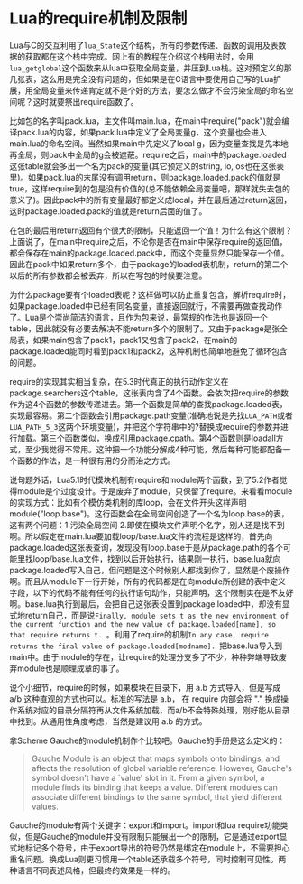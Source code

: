 # Lua的require机制及限制

Lua与C的交互利用了`lua_State`这个结构，所有的参数传递、函数的调用及表数据的获取都在这个栈中完成。网上有的教程在介绍这个栈用法时，会用`lua_getglobal`这个函数来从lua中获取全局变量，并压到Lua栈。这对预定义的那几张表，这么用是完全没有问题的，但如果是在C语言中要使用自己写的Lua扩展，用全局变量来传递肯定就不是个好的方法，要怎么做才不会污染全局的命名空间呢？这时就要祭出require函数了。

比如包的名字叫pack.lua，主文件叫main.lua，在main中require("pack")就会编译pack.lua的内容，如果pack.lua中定义了全局变量g，这个变量也会进入main.lua的命名空间。当然如果main中先定义了local g，因为变量查找是先本地再全局，则pack中全局的g会被遮蔽。require之后，main中的package.loaded这张table就会多出一个名为pack的变量(其它预定义的string, io, os也在这张表里)。如果pack.lua的末尾没有调用return，则package.loaded.pack的值就是true，这样require到的包是没有价值的(总不能依赖全局变量吧，那样就失去包的意义了)。因此pack中的所有变量最好都定义成local，并在最后通过return返回，这时package.loaded.pack的值就是return后面的值了。

在包的最后用return返回有个很大的限制，只能返回一个值！为什么有这个限制？上面说了，在main中require之后，不论你是否在main中保存require的返回值，都会保存在main的package.loaded.pack中，而这个变量显然只能保存一个值。因此在pack中如果return多个，由于package的loaded表机制，return的第二个以后的所有参数都会被丢弃，所以在写包的时候要注意。

为什么package要有个loaded表呢？这样做可以防止重复包含，解析require时，如果package.loaded中已经有同名变量，直接返回就行，不需要再做查找动作了。Lua是个崇尚简洁的语言，且作为包来说，最常规的作法也是返回一个table，因此就没有必要去解决不能return多个的限制了。又由于package是张全局表，如果main包含了pack1，pack1又包含了pack2，在main的package.loaded能同时看到pack1和pack2，这种机制也简单地避免了循环包含的问题。

require的实现其实相当复杂，在5.3时代真正的执行动作定义在package.searchers这个table，这张表内含了4个函数。会依次把require的参数作为这4个函数的参数传递进去。第一个函数是简单的查找package.loaded表，实现最容易。第二个函数会引用package.path变量(准确地说是先找`LUA_PATH`或者`LUA_PATH_5_3`这两个环境变量)，并把这个字符串中的?替换成require的参数并进行加载。第三个函数类似，换成引用package.cpath。第4个函数则是loadall方式，至少我觉得不常用。这种把一个功能分解成4种可能，然后每种可能都配备一个函数的作法，是一种很有用的分而治之方式。

说句题外话，Lua5.1时代模块机制有require和module两个函数，到了5.2作者觉得module是个过度设计。于是废弃了module，只保留了require。来看看module的实现方式：比如有个模仿类机制的库loop，会在文件开头这样声明module("loop.base")。这行函数会在全局空间创造了一个名为loop.base的表，这有两个问题：1.污染全局空间 2.即使在模块文件声明个名字，别人还是找不到啊。所以假定在main.lua要加载loop/base.lua文件的流程是这样的，首先向package.loaded这张表查询，发现没有loop.base于是从package.path的各个可能里找loop/base.lua文件，找到以后开始执行，结果刚一执行，base.lua就向package.loaded写入自己，但问题是这个时候别人都找到你了，显然是个废操作啊。而且从module下一行开始，所有的代码都是在向module所创建的表中定义字段，以下的代码不能有任何的执行语句动作，只能声明，这个限制实在是不友好啊。base.lua执行到最后，会把自己这张表设置到package.loaded中，却没有显式地return自己，而是说`Finally, module sets t as the new environment of the current function and the new value of package.loaded[name], so that require returns t. `。利用了require的机制`In any case, require returns the final value of package.loaded[modname]. `把base.lua导入到main中。由于module的存在，让require的处理分支多了不少，种种弊端导致废弃module也是顺理成章的事了。

说个小细节，require的时候，如果模块在目录下，用 a.b 方式导入，但是写成 a/b 这种直观的方式也可以。标准的写法是 a.b， 在 require 内部会将 "." 换成操作系统对应的目录分隔符再从文件系统加载，而a/b不会特殊处理，刚好能从目录中找到。从通用性角度考虑，当然是建议用 a.b 的方式。

拿Scheme Gauche的module机制作个比较吧。Gauche的手册是这么定义的：
> Gauche Module is an object that maps symbols onto bindings, and affects the resolution of global variable reference.
However, Gauche's symbol doesn't have a `value' slot in it. From a given symbol, a module finds its binding that keeps a value. Different modules can associate different bindings to the same symbol, that yield different values.

Gauche的module有两个关键字：export和import。import和lua require功能类似，但是Gauche的module并没有限制只能展出一个的限制，它是通过export显式地标记多个符号，由于export导出的符号仍然是绑定在module上，不需要担心重名问题。换成Lua则更习惯用一个table还承载多个符号，同时控制可见性。两种语言不同表述风格，但最终的效果是一样的。